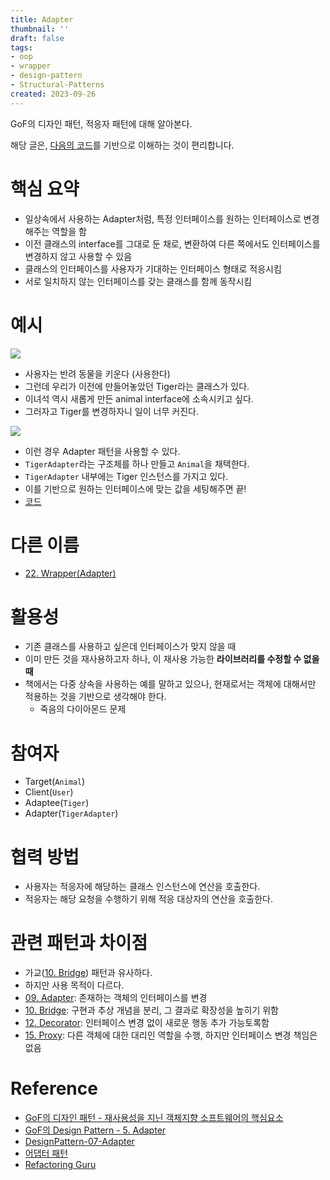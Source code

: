 ```yaml
---
title: Adapter
thumbnail: ''
draft: false
tags:
- oop
- wrapper
- design-pattern
- Structural-Patterns
created: 2023-09-26
---
```


GoF의 디자인 패턴, 적응자 패턴에 대해 알아본다.

해당 글은, [다음의 코드](https://github.com/wansook0316/DesignPattern-07-Adapter)를 기반으로 이해하는 것이 편리합니다.

# 핵심 요약

* 일상속에서 사용하는 Adapter처럼, 특정 인터페이스를 원하는 인터페이스로 변경해주는 역할을 함
* 이전 클래스의 interface를 그대로 둔 채로, 변환하여 다른 쪽에서도 인터페이스를 변경하지 않고 사용할 수 있음
* 클래스의 인터페이스를 사용자가 기대하는 인터페이스 형태로 적응시킴
* 서로 일치하지 않는 인터페이스를 갖는 클래스를 함께 동작시킴

# 예시

![](DesignPattern_09_Adapter_0.jpg)

* 사용자는 반려 동물을 키운다 (사용한다)
* 그런데 우리가 이전에 만들어놓았던 Tiger라는 클래스가 있다.
* 이녀석 역시 새롭게 만든 animal interface에 소속시키고 싶다.
* 그러자고 Tiger를 변경하자니 일이 너무 커진다.

![](DesignPattern_09_Adapter_1.jpg)

* 이런 경우 Adapter 패턴을 사용할 수 있다.
* `TigerAdapter`라는 구조체를 하나 만들고 `Animal`을 채택한다.
* `TigerAdapter` 내부에는 Tiger 인스턴스를 가지고 있다.
* 이를 기반으로 원하는 인터페이스에 맞는 값을 세팅해주면 끝!
* [코드](https://github.com/wansook0316/DesignPattern-07-Adapter)

# 다른 이름

* [22. Wrapper(Adapter)](22.%20Wrapper(Adapter).md)

# 활용성

* 기존 클래스를 사용하고 싶은데 인터페이스가 맞지 않을 때
* 이미 만든 것을 재사용하고자 하나, 이 재사용 가능한 **라이브러리를 수정할 수 없을 때**
* 책에서는 다중 상속을 사용하는 예를 말하고 있으나, 현재로서는 객체에 대해서만 적용하는 것을 기반으로 생각해야 한다.
  * 죽음의 다이아몬드 문제

# 참여자

* Target(`Animal`)
* Client(`User`)
* Adaptee(`Tiger`)
* Adapter(`TigerAdapter`)

# 협력 방법

* 사용자는 적응자에 해당하는 클래스 인스턴스에 연산을 호출한다.
* 적응자는 해당 요청을 수행하기 위해 적응 대상자의 연산을 호출한다.

# 관련 패턴과 차이점

* 가교([10. Bridge](10.%20Bridge.md)) 패턴과 유사하다.
* 하지만 사용 목적이 다르다.
* [09. Adapter](09.%20Adapter.md): 존재하는 객체의 인터페이스를 변경
* [10. Bridge](10.%20Bridge.md): 구현과 추상 개념을 분리, 그 결과로 확장성을 높히기 위함
* [12. Decorator](12.%20Decorator.md): 인터페이스 변경 없이 새로운 행동 추가 가능토록함
* [15. Proxy](15.%20Proxy.md): 다른 객체에 대한 대리인 역할을 수행, 하지만 인터페이스 변경 책임은 없음

# Reference

* [GoF의 디자인 패턴 - 재사용성을 지닌 객체지향 소프트웨어의 핵심요소](http://www.yes24.com/Product/Goods/17525598)
* [GoF의 Design Pattern - 5. Adapter](https://www.youtube.com/watch?v=kAnoWt7Uato&list=PLe6NQuuFBu7FhPfxkjDd2cWnTy2y_w_jZ&index=4)
* [DesignPattern-07-Adapter](https://github.com/wansook0316/DesignPattern-07-Adapter)
* [어댑터 패턴](https://ko.wikipedia.org/wiki/%EC%96%B4%EB%8C%91%ED%84%B0_%ED%8C%A8%ED%84%B4)
* [Refactoring Guru](https://refactoring.guru/design-patterns)
